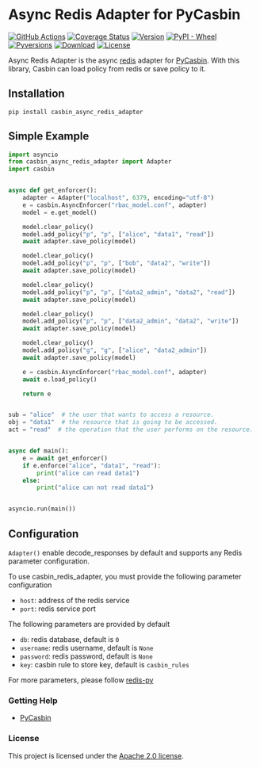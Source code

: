 Async Redis Adapter for PyCasbin
====

[![GitHub Actions](https://github.com/pycasbin/async-redis-adapter/workflows/build/badge.svg?branch=master)](https://github.com/pycasbin/async-redis-adapter/actions)
[![Coverage Status](https://coveralls.io/repos/github/pycasbin/async-redis-adapter/badge.svg?branch=master)](https://coveralls.io/github/pycasbin/async-redis-adapter?branch=master)
[![Version](https://img.shields.io/pypi/v/casbin_async_redis_adapter.svg)](https://pypi.org/project/casbin_async_redis_adapter/)
[![PyPI - Wheel](https://img.shields.io/pypi/wheel/casbin_async_redis_adapter.svg)](https://pypi.org/project/casbin_async_redis_adapter/)
[![Pyversions](https://img.shields.io/pypi/pyversions/casbin_async_redis_adapter.svg)](https://pypi.org/project/casbin_async_redis_adapter/)
[![Download](https://img.shields.io/pypi/dm/casbin_async_redis_adapter.svg)](https://pypi.org/project/casbin_async_redis_adapter/)
[![License](https://img.shields.io/pypi/l/casbin_async_redis_adapter.svg)](https://pypi.org/project/casbin_async_redis_adapter/)

Async Redis Adapter is the async [redis](https://redis.io/) adapter for [PyCasbin](https://github.com/casbin/pycasbin).
With this
library, Casbin can load policy from redis or save policy to it.

## Installation

```
pip install casbin_async_redis_adapter
```

## Simple Example

```python
import asyncio
from casbin_async_redis_adapter import Adapter
import casbin


async def get_enforcer():
    adapter = Adapter("localhost", 6379, encoding="utf-8")
    e = casbin.AsyncEnforcer("rbac_model.conf", adapter)
    model = e.get_model()

    model.clear_policy()
    model.add_policy("p", "p", ["alice", "data1", "read"])
    await adapter.save_policy(model)

    model.clear_policy()
    model.add_policy("p", "p", ["bob", "data2", "write"])
    await adapter.save_policy(model)

    model.clear_policy()
    model.add_policy("p", "p", ["data2_admin", "data2", "read"])
    await adapter.save_policy(model)

    model.clear_policy()
    model.add_policy("p", "p", ["data2_admin", "data2", "write"])
    await adapter.save_policy(model)

    model.clear_policy()
    model.add_policy("g", "g", ["alice", "data2_admin"])
    await adapter.save_policy(model)

    e = casbin.AsyncEnforcer("rbac_model.conf", adapter)
    await e.load_policy()

    return e


sub = "alice"  # the user that wants to access a resource.
obj = "data1"  # the resource that is going to be accessed.
act = "read"  # the operation that the user performs on the resource.


async def main():
    e = await get_enforcer()
    if e.enforce("alice", "data1", "read"):
        print("alice can read data1")
    else:
        print("alice can not read data1")


asyncio.run(main())
```

## Configuration

`Adapter()` enable decode_responses by default and supports any Redis parameter configuration.

To use casbin_redis_adapter, you must provide the following parameter configuration

- `host`: address of the redis service
- `port`: redis service port

The following parameters are provided by default

- `db`: redis database, default is `0`
- `username`: redis username, default is `None`
- `password`: redis password, default is `None`
- `key`: casbin rule to store key, default is `casbin_rules`

For more parameters, please follow [redis-py](https://redis.readthedocs.io/en/stable/connections.html#redis.Redis)

### Getting Help

- [PyCasbin](https://github.com/casbin/pycasbin)

### License

This project is licensed under the [Apache 2.0 license](LICENSE).